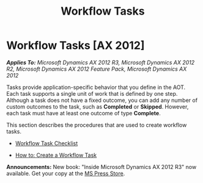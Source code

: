 ﻿---
title: Workflow Tasks
TOCTitle: Workflow Tasks
ms:assetid: 6849796d-3ec2-45be-a184-3f727f6e82dc
ms:mtpsurl: https://msdn.microsoft.com/en-us/library/Hh457521(v=AX.60)
ms:contentKeyID: 37009276
ms.date: 05/18/2015
mtps_version: v=AX.60
---

# Workflow Tasks [AX 2012]


_**Applies To:** Microsoft Dynamics AX 2012 R3, Microsoft Dynamics AX 2012 R2, Microsoft Dynamics AX 2012 Feature Pack, Microsoft Dynamics AX 2012_

Tasks provide application-specific behavior that you define in the AOT. Each task supports a single unit of work that is defined by one step. Although a task does not have a fixed outcome, you can add any number of custom outcomes to the task, such as **Completed** or **Skipped**. However, each task must have at least one outcome of type **Complete**.

This section describes the procedures that are used to create workflow tasks.

  - [Workflow Task Checklist](workflow-task-checklist.md)  

  - [How to: Create a Workflow Task](how-to-create-a-workflow-task.md)  

  
**Announcements:** New book: "Inside Microsoft Dynamics AX 2012 R3" now available. Get your copy at the [MS Press Store](https://www.microsoftpressstore.com/store/inside-microsoft-dynamics-ax-2012-r3-9780735685109).

